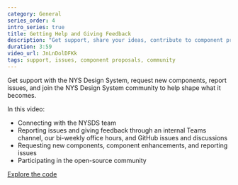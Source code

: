```yaml
---
category: General
series_order: 4
intro_series: true
title: Getting Help and Giving Feedback
description: "Get support, share your ideas, contribute to component proposals, and help us make the NYS Design System even better."
duration: 3:59
video_url: JnLnDolDFKk
tags: support, issues, component proposals, community
---
```

Get support with the NYS Design System, request new components, report issues, and join the NYS Design System community to help shape what it becomes.

In this video:
- Connecting with the NYSDS team
- Reporting issues and giving feedback through an internal Teams channel, our bi-weekly office hours, and GitHub issues and discussions
- Requesting new components, component enhancements, and reporting issues
- Participating in the open-source community

[Explore the code](https://github.com/its-hcd/nysds)
